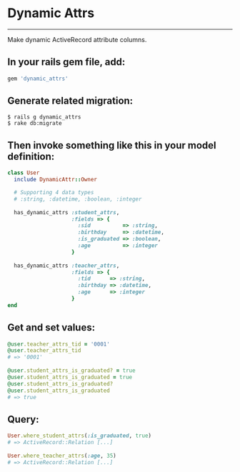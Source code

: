 Dynamic Attrs
=============
-------------

Make dynamic ActiveRecord attribute columns.

In your rails gem file, add:
----------------------------
```ruby
gem 'dynamic_attrs'
```

Generate related migration:
------
```
$ rails g dynamic_attrs
$ rake db:migrate
```

Then invoke something like this in your model definition:
------------
```ruby
class User
  include DynamicAttr::Owner

  # Supporting 4 data types
  # :string, :datetime, :boolean, :integer
 
  has_dynamic_attrs :student_attrs,
                    :fields => {
                      :sid          => :string,
                      :birthday     => :datetime,
                      :is_graduated => :boolean,
                      :age          => :integer
                    }
 
  has_dynamic_attrs :teacher_attrs,
                    :fields => {
                      :tid      => :string,
                      :birthday => :datetime,
                      :age      => :integer
                    }
end
```

Get and set values:
-------------------
```ruby
@user.teacher_attrs_tid = '0001'
@user.teacher_attrs_tid
# => '0001'
 
@user.student_attrs_is_graduated? = true
@user.student_attrs_is_graduated = true
@user.student_attrs_is_graduated?
@user.student_attrs_is_graduated
# => true
```

Query:
------
```ruby
User.where_student_attrs(:is_graduated, true)
# => ActiveRecord::Relation [...]
 
User.where_teacher_attrs(:age, 35)
# => ActiveRecord::Relation [...]
```
